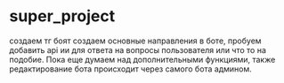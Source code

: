 # super_project
 создаем тг боят создаем основные направления в боте, пробуем добавить api ии для ответа на вопросы пользователя или что то на подобие. Пока еще думаем над дополнительными функциями, также редактирование бота происходит через самого бота админом.
